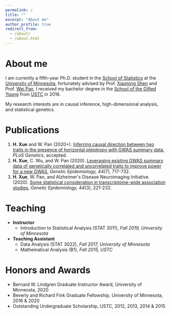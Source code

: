 ```yaml
---
permalink: /
title: ""
excerpt: "About me"
author_profile: true
redirect_from: 
  - /about/
  - /about.html
---
```


About me
======
I am currently a fifth-year Ph.D. student in the [School of Statistics](https://cla.umn.edu/statistics) at the [University of Minnesota](https://twin-cities.umn.edu), fortunately advised by Prof. [Xiaotong Shen](http://users.stat.umn.edu/~xshen/) and Prof. [Wei Pan](http://www.biostat.umn.edu/~weip/). I received my bachelor degree in the [School of the Gifted Young](http://en.scgy.ustc.edu.cn) from [USTC](https://en.ustc.edu.cn) in 2016. 

My research interests are in causal inference, high-dimensional analysis, and statistical genetics.

Publications
=====
1. **H. Xue** and W. Pan (2020+). [Inferring causal direction between two traits in the presence of horizontal pleiotropy with GWAS summary data](https://www.biorxiv.org/content/10.1101/2020.09.02.280263v1.abstract), *PLoS Genetics*, accepted. 
2. **H. Xue**, C. Wu, and W. Pan (2020). [Leveraging existing GWAS summary data of genetically correlated and uncorrelated traits to improve power for a new GWAS](https://doi.org/10.1002/gepi.22333), *Genetic Epidemiology, 44*(7), 717-732.
3. **H. Xue**, W. Pan, and Alzheimer's Disease Neuroimaging Initiative. (2020). [Some statistical consideration in transcriptome-wide association studies](https://doi.org/10.1002/gepi.22274), *Genetic Epidemiology, 44*(3), 221-232.

Teaching
=====
- **Instructor** 
	- Introduction to Statistical Analysis (STAT 3011), *Fall 2019, University of Minnesota*
- **Teaching Assistant** 
	- Data Analysis (STAT 3022), *Fall 2017, University of Minnesota*
	- Mathematical Analysis (B1), *Fall 2015, USTC*

Honors and Awards
=====
- Bernard W. Lindgren Graduate Instructor Award, University of Minneosta, 2020
- Beverly and Richard Fink Graduate Fellowship, University of Minnesota, 2016 & 2020
- Outstanding Undergraduate Scholarship, USTC, 2012, 2013, 2014 & 2015

<!---
Submitted Manuscript
=====
+ **H. Xue**, X. Shen, and W. Pan (2020+). Constrained likelihood inference in instrumental variable regression with invalid instruments: application to GWAS summary data, submitted. 
-->


<!---
Getting started
======
1. Register a GitHub account if you don't have one and confirm your e-mail (required!)
1. Fork [this repository](https://github.com/academicpages/academicpages.github.io) by clicking the "fork" button in the top right. 
1. Go to the repository's settings (rightmost item in the tabs that start with "Code", should be below "Unwatch"). Rename the repository "[your GitHub username].github.io", which will also be your website's URL.
1. Set site-wide configuration and create content & metadata (see below -- also see [this set of diffs](http://archive.is/3TPas) showing what files were changed to set up [an example site](https://getorg-testacct.github.io) for a user with the username "getorg-testacct")
1. Upload any files (like PDFs, .zip files, etc.) to the files/ directory. They will appear at https://[your GitHub username].github.io/files/example.pdf.  
1. Check status by going to the repository settings, in the "GitHub pages" section

Site-wide configuration
------
The main configuration file for the site is in the base directory in [_config.yml](https://github.com/academicpages/academicpages.github.io/blob/master/_config.yml), which defines the content in the sidebars and other site-wide features. You will need to replace the default variables with ones about yourself and your site's github repository. The configuration file for the top menu is in [_data/navigation.yml](https://github.com/academicpages/academicpages.github.io/blob/master/_data/navigation.yml). For example, if you don't have a portfolio or blog posts, you can remove those items from that navigation.yml file to remove them from the header. 

Create content & metadata
------
For site content, there is one markdown file for each type of content, which are stored in directories like _publications, _talks, _posts, _teaching, or _pages. For example, each talk is a markdown file in the [_talks directory](https://github.com/academicpages/academicpages.github.io/tree/master/_talks). At the top of each markdown file is structured data in YAML about the talk, which the theme will parse to do lots of cool stuff. The same structured data about a talk is used to generate the list of talks on the [Talks page](https://academicpages.github.io/talks), each [individual page](https://academicpages.github.io/talks/2012-03-01-talk-1) for specific talks, the talks section for the [CV page](https://academicpages.github.io/cv), and the [map of places you've given a talk](https://academicpages.github.io/talkmap.html) (if you run this [python file](https://github.com/academicpages/academicpages.github.io/blob/master/talkmap.py) or [Jupyter notebook](https://github.com/academicpages/academicpages.github.io/blob/master/talkmap.ipynb), which creates the HTML for the map based on the contents of the _talks directory).

**Markdown generator**

I have also created [a set of Jupyter notebooks](https://github.com/academicpages/academicpages.github.io/tree/master/markdown_generator
) that converts a CSV containing structured data about talks or presentations into individual markdown files that will be properly formatted for the academicpages template. The sample CSVs in that directory are the ones I used to create my own personal website at stuartgeiger.com. My usual workflow is that I keep a spreadsheet of my publications and talks, then run the code in these notebooks to generate the markdown files, then commit and push them to the GitHub repository.

How to edit your site's GitHub repository
------
Many people use a git client to create files on their local computer and then push them to GitHub's servers. If you are not familiar with git, you can directly edit these configuration and markdown files directly in the github.com interface. Navigate to a file (like [this one](https://github.com/academicpages/academicpages.github.io/blob/master/_talks/2012-03-01-talk-1.md) and click the pencil icon in the top right of the content preview (to the right of the "Raw | Blame | History" buttons). You can delete a file by clicking the trashcan icon to the right of the pencil icon. You can also create new files or upload files by navigating to a directory and clicking the "Create new file" or "Upload files" buttons. 

Example: editing a markdown file for a talk
![Editing a markdown file for a talk](/images/editing-talk.png)

For more info
------
More info about configuring academicpages can be found in [the guide](https://academicpages.github.io/markdown/). The [guides for the Minimal Mistakes theme](https://mmistakes.github.io/minimal-mistakes/docs/configuration/) (which this theme was forked from) might also be helpful.
-->
